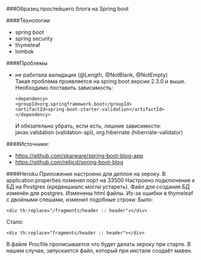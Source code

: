 ###Образец простейшего блога на Spring boot

####Технологии
+ spring boot
+ spring security
+ thymeleaf
+ lombok

####Проблемы
+ не работала валидация (@Length, @NotBlank, @NotEmpty)  
  Такая проблема проявляется на spring boot  версии 2.3.0 и выше.
  Необходимо поставить зависимость:
  ```
  <dependency>
  <groupId>org.springframework.boot</groupId>
  <artifactId>spring-boot-starter-validation</artifactId>
  </dependency>
  ```
  И обязательно убрать, если есть, лишние зависимости: javax.validation (validation-api), org.hibernate (hibernate-validator)


####Источники:
+ https://github.com/skarware/spring-boot-blog-app
+ https://github.com/reljicd/spring-boot-blog

####Heroku
Приложение настроено для деплоя на хероку.
В application.properties поменял порт на 33500
Настроено подключение к БД на Postgres (креденшиалс могли устареть). Файл для создания БД изменён для postgres.
Изменены html файлы. Из-за ошибки в thymeleaf с двойными слешами, изменил подобные строки:
Было:
```
<div th:replace="/fragments/header :: header"></div>
```
Стало:
```
<div th:replace="fragments/header :: header"></div>
```

В файле Procfile прописывается что будет делать хероку при старте. В нашем случае, запускается файл, который при инстале создаёт мавен.
